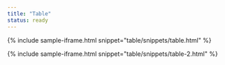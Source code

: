```yaml
---
title: "Table"
status: ready
---
```


{% include sample-iframe.html snippet="table/snippets/table.html" %}

{% include sample-iframe.html snippet="table/snippets/table-2.html" %}